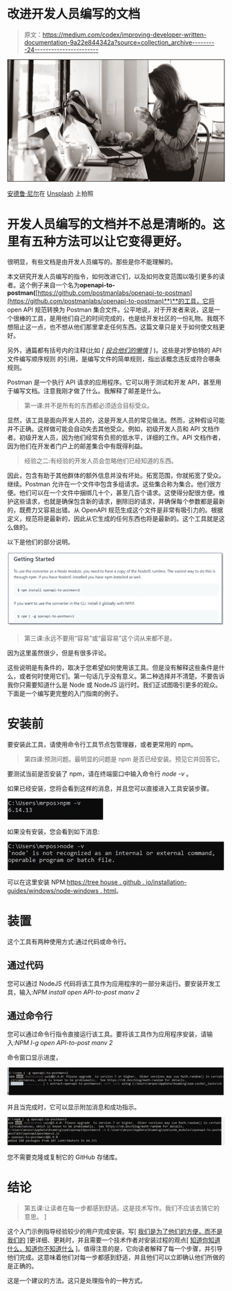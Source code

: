 # 改进开发人员编写的文档

> 原文：<https://medium.com/codex/improving-developer-written-documentation-9a22e844342a?source=collection_archive---------24----------------------->

![](img/a58ab055da38e33a5d968591ecd25080.png)

[安德鲁·尼尔](https://unsplash.com/@andrewtneel?utm_source=unsplash&utm_medium=referral&utm_content=creditCopyText)在 [Unsplash](https://unsplash.com/) 上拍照

# 开发人员编写的文档并不总是清晰的。这里有五种方法可以让它变得更好。

很明显，有些文档是由开发人员编写的。那些是你不能理解的。

本文研究开发人员编写的指令，如何改进它们，以及如何改变范围以吸引更多的读者。这个例子来自一个名为**openapi-to-postman(**[https://github.com/postmanlabs/openapi-to-postman](https://github.com/postmanlabs/openapi-to-postman)**)**的工具，它将 open API 规范转换为 Postman 集合文件。公平地说，对于开发者来说，这是一个很棒的工具，是用他们自己的时间完成的，也是给开发社区的一份礼物。我既不想阻止这一点，也不想从他们那里拿走任何东西。这篇文章只是关于如何使文档更好。

另外，通篇都有括号内的注释(比如 *[* [*投合他们的懒惰*](http://writeonce.org/roberts_rules_of_order.php#laziness) *]* )。这些是对罗伯特的 API 文件编写顺序规则 的引用，是编写文件的简单规则，指出该概念违反或符合哪条规则。

Postman 是一个执行 API 请求的应用程序。它可以用于测试和开发 API，甚至用于编写文档。注意我刚才做了什么。我解释了邮差是什么。

> 第一课:并不是所有的东西都必须适合目标受众。

显然，该工具是面向开发人员的，这是开发人员的常见做法。然而，这种假设可能并不正确。这样做可能会自动失去其他受众。例如，初级开发人员和 API 文档作者。初级开发人员，因为他们经常有负担的低水平，详细的工作。API 文档作者，因为他们在开发者门户上的邮差集合中有既得利益。

> 经验之二:有经验的开发人员会忽略他们已经知道的东西。

因此，包含有助于其他群体的额外信息并没有坏处。拓宽范围，你就拓宽了受众。继续。Postman 允许在一个文件中包含多组请求。这些集合称为集合。他们很方便。他们可以在一个文件中捆绑几十个，甚至几百个请求。这使得分配很方便。维护这些请求，也就是确保包含新的请求，删除旧的请求，并确保每个参数都是最新的，既费力又容易出错。从 OpenAPI 规范生成这个文件是非常有吸引力的。根据定义，规范将是最新的，因此从它生成的任何东西也将是最新的。这个工具就是这么做的。

以下是他们的部分说明。

![](img/50795f916e606ce31457ab96f340b1e1.png)

> 第三课:永远不要用“容易”或“最容易”这个词从来都不是。

因为这里虽然很少，但是有很多评论。

这些说明是有条件的，取决于您希望如何使用该工具。但是没有解释这些条件是什么，或者何时使用它们。第一句话几乎没有意义。第二种选择并不清楚。不要告诉我你只需要知道什么是 Node 或 NodeJS 运行时。我们正试图吸引更多的观众。下面是一个编写更完整的入门指南的例子。

# 安装前

要安装此工具，请使用命令行工具节点包管理器，或者更常用的 npm。

> 第四课:预测问题。最明显的问题是 npm 是否已经安装。预见它并回答它。

要测试当前是否安装了 npm，请在终端窗口中输入命令行 *node -v* 。

如果已经安装，您将会看到这样的消息，并且您可以直接进入工具安装步骤。

![](img/b3c14c27b607c0443be9b547398dbbbb.png)

如果没有安装，您会看到如下消息:

![](img/407ecac4eb47313d32b33f0db06c3250.png)

可以在这里安装 NPM:[https://tree house . github . io/installation-guides/windows/node-windows . html](https://treehouse.github.io/installation-guides/windows/node-windows.html)。

# 装置

这个工具有两种使用方式:通过代码或命令行。

## 通过代码

您可以通过 NodeJS 代码将该工具作为应用程序的一部分来运行。要安装开发工具，输入:*NPM install open API-to-post manv 2*

## 通过命令行

您可以通过命令行指令直接运行该工具。要将该工具作为应用程序安装，请输入:*NPM I-g open API-to-post manv 2*

命令窗口显示进度，

![](img/2d87626b8eecdad3060bb9f371e90fe8.png)

并且当完成时，它可以显示附加消息和成功指示。

![](img/323701704c7b87d47c6df6722e3c1fcb.png)

您不需要克隆或复制它的 GitHub 存储库。

# 结论

> 第五课:让读者在每一步都感到舒适。这是技术写作。我们不应该去猜它的意思。 ]

这个入门示例指导经验较少的用户完成安装。写[ [我们是为了他们的方便，而不是我们的](http://writeonce.org/roberts_rules_of_order.php#were_here_for_audience_developers) ]更详细、更耗时，并且需要一个技术作者对安装过程的观点[ [知道你知道什么，知道你不知道什么](http://writeonce.org/roberts_rules_of_order.php#know_what_you_know) ]。值得注意的是，它向读者解释了每一个步骤，并引导他们完成。这意味着他们对每一步都感到舒适，并且他们可以立即确认他们所做的是正确的。

这是一个建议的方法。这只是处理指令的一种方式。